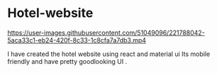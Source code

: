 # Hotel-website


https://user-images.githubusercontent.com/51049096/221788042-5aca33c1-eb24-420f-8c33-1c8cfa7a7db3.mp4

I have created the hotel website using react and material ui
Its mobile friendly and have pretty goodlooking UI .
